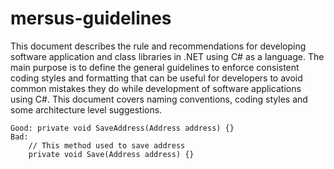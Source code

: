# mersus-guidelines

This document describes the rule and recommendations for developing software application and class libraries in .NET using C# as a language. The main purpose is to define the general guidelines to enforce consistent coding styles and formatting that can be useful for developers to avoid common mistakes they do while development of software applications using C#. This document covers naming conventions, coding styles and some architecture level suggestions.

```
Good: private void SaveAddress(Address address) {}  
Bad:  
    // This method used to save address  
    private void Save(Address address) {}  
```
